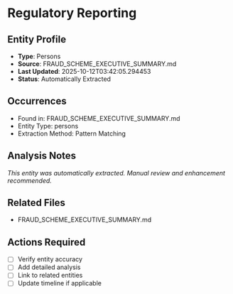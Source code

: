 # Regulatory Reporting

## Entity Profile
- **Type**: Persons
- **Source**: FRAUD_SCHEME_EXECUTIVE_SUMMARY.md
- **Last Updated**: 2025-10-12T03:42:05.294453
- **Status**: Automatically Extracted

## Occurrences
- Found in: FRAUD_SCHEME_EXECUTIVE_SUMMARY.md
- Entity Type: persons
- Extraction Method: Pattern Matching

## Analysis Notes
*This entity was automatically extracted. Manual review and enhancement recommended.*

## Related Files
- FRAUD_SCHEME_EXECUTIVE_SUMMARY.md

## Actions Required
- [ ] Verify entity accuracy
- [ ] Add detailed analysis
- [ ] Link to related entities
- [ ] Update timeline if applicable
